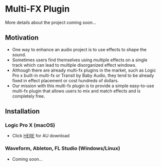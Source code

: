 # Multi-FX Plugin

More details about the project coming soon...

## Motivation
- One way to enhance an audio project is to use effects to shape the sound.
- Sometimes users find themselves using multiple effects on a single track which can lead to multiple disorganized effect windows.
- Although there are already multi-fx plugins in the market, such as Logic Pro x built-in multi-fx or Transit by Baby Audio, they tend to be already fixed in effect placement or cost hundreds of dollars.
- Our mission with this multi-fx plugin is to provide a simple easy-to-use multi-fx plugin that allows users to mix and match effects and is completely free.

## Installation

### Logic Pro X (macOS)
- Click [HERE]('https://github.com/Howard404/Multi-FX/tree/main/AU/Multi-FX-Project.pkg') for AU download
### Waveform, Ableton, FL Studio (Windows/Linux)
- Coming soon...
